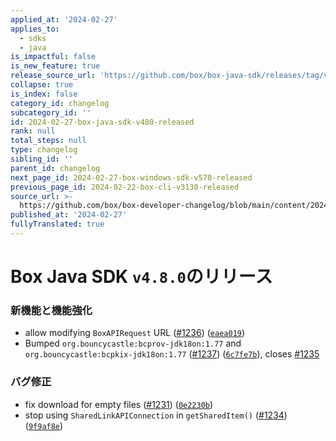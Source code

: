 ```yaml
---
applied_at: '2024-02-27'
applies_to:
  - sdks
  - java
is_impactful: false
is_new_feature: true
release_source_url: 'https://github.com/box/box-java-sdk/releases/tag/v4.8.0'
collapse: true
is_index: false
category_id: changelog
subcategory_id: ''
id: 2024-02-27-box-java-sdk-v480-released
rank: null
total_steps: null
type: changelog
sibling_id: ''
parent_id: changelog
next_page_id: 2024-02-27-box-windows-sdk-v570-released
previous_page_id: 2024-02-22-box-cli-v3130-released
source_url: >-
  https://github.com/box/box-developer-changelog/blob/main/content/2024/02-27-box-java-sdk-v480-released.md
published_at: '2024-02-27'
fullyTranslated: true
---
```

# Box Java SDK `v4.8.0`のリリース

### 新機能と機能強化

* allow modifying `BoxAPIRequest` URL ([#1236][1]) ([`eaea019`][2])
* Bumped `org.bouncycastle:bcprov-jdk18on:1.77` and `org.bouncycastle:bcpkix-jdk18on:1.77` ([#1237][3]) ([`6c7fe7b`][4]), closes [#1235][5]

### バグ修正

* fix download for empty files ([#1231][6]) ([`0e2230b`][7])
* stop using `SharedLinkAPIConnection` in `getSharedItem()` ([#1234][8]) ([`9f9af8e`][9])

[1]: https://github.com/box/box-java-sdk/issues/1236

[2]: https://github.com/box/box-java-sdk/commit/eaea0193ab7e72b73746ea85806e62468825bbce

[3]: https://github.com/box/box-java-sdk/issues/1237

[4]: https://github.com/box/box-java-sdk/commit/6c7fe7b74dbfb34e729fcecf8a29a1d3a1ba596f

[5]: https://github.com/box/box-java-sdk/issues/1235

[6]: https://github.com/box/box-java-sdk/issues/1231

[7]: https://github.com/box/box-java-sdk/commit/0e2230b0be36f6bfb35f1d6b9dd4ba58e4d125ec

[8]: https://github.com/box/box-java-sdk/issues/1234

[9]: https://github.com/box/box-java-sdk/commit/9f9af8e22b4a38dc9a31a611ff1b962966bbd6b5
